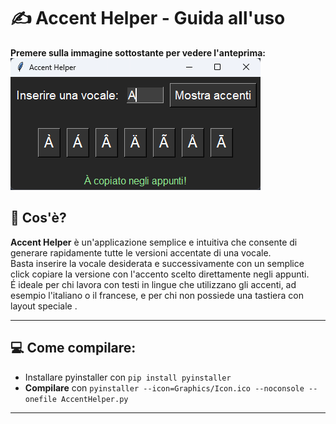 # ✍️ Accent Helper - Guida all'uso

**Premere sulla immagine sottostante per vedere l'anteprima:**   
[![Guarda il video](Graphics/UsageExamplePic.png)](Graphics/UsageExample.mp4)

## 🚀 Cos'è?
**Accent Helper** è un'applicazione semplice e intuitiva che consente di generare rapidamente tutte le versioni accentate di una vocale.  
Basta inserire la vocale desiderata e successivamente con un semplice click copiare la versione con l'accento scelto direttamente negli appunti.  
É ideale per chi lavora con testi in lingue che utilizzano gli accenti, ad esempio l'italiano o il francese, e per chi non possiede una tastiera con layout speciale .

---

## 💻 Come compilare:
 - Installare pyinstaller con ```pip install pyinstaller```
 - **Compilare** con ```pyinstaller --icon=Graphics/Icon.ico --noconsole --onefile AccentHelper.py```

---

